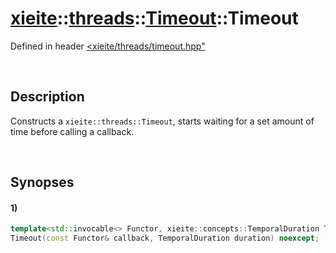 # [xieite](../../../../../../xieite.md)\:\:[threads](../../../../../../threads.md)\:\:[Timeout](../../../../timeout.md)\:\:Timeout
Defined in header [<xieite/threads/timeout.hpp"](../../../../../../../include/xieite/threads/timeout.hpp)

&nbsp;

## Description
Constructs a `xieite::threads::Timeout`, starts waiting for a set amount of time before calling a callback.

&nbsp;

## Synopses
#### 1)
```cpp
template<std::invocable<> Functor, xieite::concepts::TemporalDuration TemporalDuration>
Timeout(const Functor& callback, TemporalDuration duration) noexcept;
```
